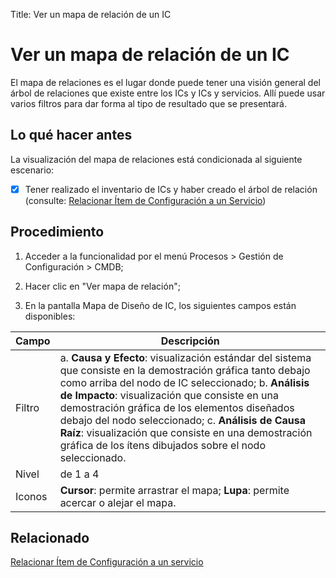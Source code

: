 Title: Ver un mapa de relación de un IC

# Ver un mapa de relación de un IC

El mapa de relaciones es el lugar donde puede tener una visión general del árbol de relaciones que existe entre los ICs y ICs y servicios. Allí puede usar varios filtros para dar forma al tipo de resultado que se presentará.

## Lo qué hacer antes

La visualización del mapa de relaciones está condicionada al siguiente escenario:

- [X] Tener realizado el inventario de ICs y haber creado el árbol de relación (consulte: [Relacionar Ítem de Configuración a un Servicio][2])

## Procedimiento

1. Acceder a la funcionalidad por el menú Procesos > Gestión de Configuración > CMDB;

2. Hacer clic en "Ver mapa de relación";

3. En la pantalla Mapa de Diseño de IC, los siguientes campos están disponibles:

| Campo | Descripción |
|-------|-----------|
|Filtro| a.  **Causa y Efecto**: visualización estándar del sistema que consiste en la demostración gráfica tanto debajo como arriba del nodo de IC seleccionado; b. **Análisis de Impacto**: visualización que consiste en una demostración gráfica de los elementos diseñados debajo del nodo seleccionado; c. **Análisis de Causa Raíz**: visualización que consiste en una demostración gráfica de los ítens dibujados sobre el nodo seleccionado.|
|Nivel| de 1 a 4 |
|Iconos| **Cursor**: permite arrastrar el mapa; **Lupa**: permite acercar o alejar el mapa.


## Relacionado

[Relacionar Ítem de Configuración a un servicio][1]

[1]:/es-es/citsmart-platform-9/processes/configuration/use/create-ic-relationship.html

[2]:/es-es/citsmart-platform-9/processes/configuration/use/create-ic-relationship.html
